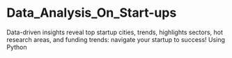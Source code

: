 # Data_Analysis_On_Start-ups
Data-driven insights reveal top startup cities, trends, highlights sectors, hot research areas, and funding trends: navigate your startup to success! Using Python
